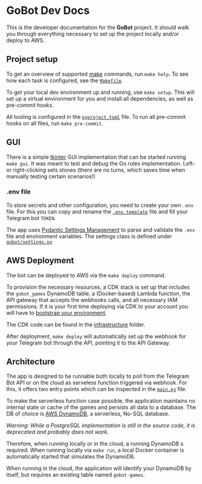 # GoBot Dev Docs

This is the developer documentation for the **GoBot** project.
It should walk you through everything necessary to set up the project locally and/or deploy to AWS.

## Project setup
To get an overview of supported [make](https://www.gnu.org/software/make/) commands, run `make help`.
To see how each task is configured, see the [`Makefile`](/Makefile).

To get your local dev environment up and running, use `make setup`.
This will set up a virtual environment for you and install all dependencies, as well as pre-commit hooks.

All tooling is configured in the [`pyproject.toml`](/pyproject.toml) file.
To run all pre-commit hooks on all files, run `make pre-commit`.

## GUI
There is a simple [tkinter](https://docs.python.org/3/library/tkinter.html) GUI implementation that can be started running `make gui`.
It was meant to test and debug the Go rules implementation.
Left- or right-clicking sets stones (there are no turns, which saves time when manually testing certain scenarios!)

### .env file
To store secrets and other configuration, you need to create your own `.env` file.
For this you can copy and rename the [`.env.template`](/.env.template) file and fill your Telegram bot `TOKEN`.

The app uses [Pydantic Settings Management](https://docs.pydantic.dev/latest/concepts/pydantic_settings/) to parse and validate the `.env` file and environment variables.
The settings class is defined under [`gobot/settings.py`](/gobot/settings.py)

## AWS Deployment
The bot can be deployed to AWS via the `make deploy` command.

To provision the necessary resources, a CDK stack is set up that includes the `gobot_games` DynamoDB table, a (Docker-based) Lambda function, the API gateway that accepts the webhooks calls, and all necessary IAM permissions.
If it is your first time deploying via CDK to your account you will have to [bootstrap your environment](https://docs.aws.amazon.com/cdk/v2/guide/bootstrapping.html).

The CDK code can be found in the [infrastructure](/infrastructure) folder.

After deployment, `make deploy` will automatically set up the webhook for your Telegram bot through the API, pointing it to the API Gateway.

## Architecture
The app is designed to be runnable both locally to poll from the Telegram Bot API or on the cloud as serveless function triggered via webhook.
For this, it offers two entry points which can be inspected in the [`main.py`](/main.py) file.

To make the serverless function case possible, the application maintains no internal state or cache of the games and persists all data to a database.
The DB of choice is [AWS DynamoDB](https://aws.amazon.com/dynamodb/), a serverless, No-SQL database.

*Warning: While a PostgreSQL implementation is still in the source code, it is deprecated and probably does not work.*

Therefore, when running locally or in the cloud, a running DynamoDB s required.
When running locally via `make run`, a local Docker container is automatically started that simulates the DynamoDB.

When running in the cloud, the application will identify your DynamoDB by itself, but requires an existing table named `gobot-games`.
